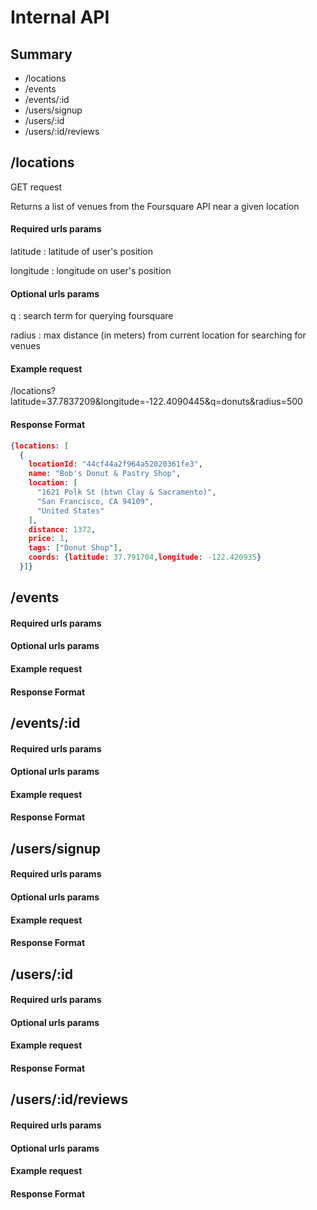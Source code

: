 # Internal API 

## Summary

- /locations
- /events 
- /events/:id
- /users/signup
- /users/:id
- /users/:id/reviews

## /locations 
GET request

Returns a list of venues from the Foursquare API near a given location

#### Required urls params 
latitude : latitude of user's position

longitude : longitude on user's position

#### Optional urls params 
q : search term for querying foursquare

radius : max distance (in meters) from current location for searching for venues

#### Example request
/locations?latitude=37.7837209&longitude=-122.4090445&q=donuts&radius=500

#### Response Format  
```json
{locations: [
  {
    locationId: "44cf44a2f964a52020361fe3",
    name: "Bob's Donut & Pastry Shop",
    location: [
      "1621 Polk St (btwn Clay & Sacramento)",
      "San Francisco, CA 94109",
      "United States"
    ],
    distance: 1372,
    price: 1,
    tags: ["Donut Shop"],
    coords: {latitude: 37.791704,longitude: -122.420935}
  }]}
```
## /events 

#### Required urls params 
#### Optional urls params 
#### Example request
#### Response Format  

## /events/:id

#### Required urls params 
#### Optional urls params 
#### Example request
#### Response Format 

## /users/signup

#### Required urls params 
#### Optional urls params 
#### Example request
#### Response Format 

## /users/:id

#### Required urls params 
#### Optional urls params 
#### Example request
#### Response Format 

## /users/:id/reviews

#### Required urls params 
#### Optional urls params 
#### Example request
#### Response Format 

